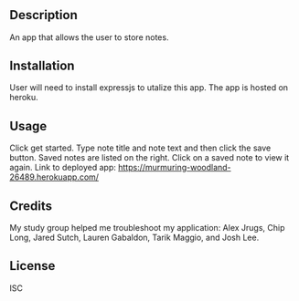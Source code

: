 # <Note Taker>

## Description

An app that allows the user to store notes.

## Installation

User will need to install expressjs to utalize this app. The app is hosted on heroku.

## Usage

Click get started. Type note title and note text and then click the save button. Saved notes are listed on the right. Click on a saved note to view it again.
Link to deployed app: https://murmuring-woodland-26489.herokuapp.com/

## Credits

My study group helped me troubleshoot my application: Alex Jrugs, Chip Long, Jared Sutch, Lauren Gabaldon, Tarik Maggio, and Josh Lee.

## License

ISC
